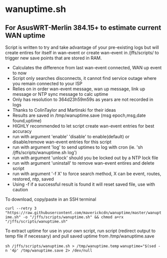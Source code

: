 # wanuptime.sh

## For AsusWRT-Merlin 384.15+ to estimate current WAN uptime

Script is written to try and take advantage of your pre-existing logs but will create entires for itself in
wan-event or create wan-event in /jffs/scripts/ to trigger new save points that are stored in RAM.

* Calculates the difference from last wan-event connected, WAN up event to now
* Script only searches disconnects, it cannot find service outage where you remain connected to your ISP
* Relies on in order wan-event message, wan up message, link up message or NTP sync message to calc uptime
* Only has resolution to 364d23h59m59s as years are not recorded in logs
* Thanks to ColinTaylor and Martinski for their ideas
* Results are saved in /tmp/wanuptime.save  (msg epoch,msg,date found,uptime)
* HIGHLY recommended to let script create wan-event entries for best accuracy
* run with argument 'enable' 'disable' to enable(default) or disable/remove wan-event entries for this script
* run with argument 'log' to send uptimes to log with cron (ie. 'sh /jffs/scripts/wanuptime.sh log')
* run with argument 'unlock' should you be locked out by a NTP lock file
* run with argument 'uninstall' to remove wan-event entires and delete script
* run with argument '-f X' to force search method, X can be event, routes, restored, ntp, saved
* Using -f if a successful result is found it will reset saved file, use with caution

To download, copy/paste in an SSH terminal

`curl --retry 3 "https://raw.githubusercontent.com/maverickcdn/wanuptime/master/wanuptime.sh" -o "/jffs/scripts/wanuptime.sh" && chmod a+rx "/jffs/scripts/wanuptime.sh"`

To extract uptime for use in your own script, run script (redirect output to temp file if necessary)
and pull saved uptime from /tmp/wanuptime.save

`sh /jffs/scripts/wanuptime.sh > /tmp/wanuptime.temp`
`wanuptime="$(sed -n '4p' /tmp/wanuptime.save 2> /dev/null`
